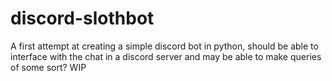 # discord-slothbot
A first attempt at creating a simple discord bot in python, should be able to interface with the chat in a discord server and may be able to make queries of some sort? WIP
